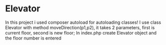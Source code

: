 # Elevator
In this project i used composer autoload for autoloading classes!
I use class Elevator with method moveDirection(p1,p2), it takes 2 parameters, first is current floor, second is new floor;
In index.php create Elevator object and the floor number is entered
